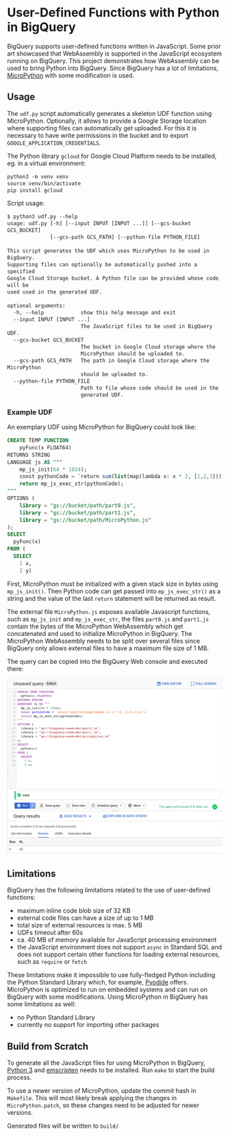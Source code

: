 # User-Defined Functions with Python in BigQuery

BigQuery supports user-defined functions written in JavaScript. Some prior art showcased that WebAssembly is supported in the JavaScript ecosystem running on BigQuery. This project demonstrates how WebAssembly can be used to bring Python into BigQuery. Since BigQuery has a lot of limitations, [MicroPython](https://github.com/micropython/micropython) with some modification is used.

## Usage

The `udf.py` script automatically generates a skeleton UDF function using MicroPython. Optionally, it allows to provide a Google Storage location where supporting files can automatically get uploaded. For this it is necessary to have write permissions in the bucket and to export `GOOGLE_APPLICATION_CREDENTIALS`.

The Python library `gcloud` for Google Cloud Platform needs to be installed, eg. in a virtual environment:

```
python3 -m venv venv
source venv/bin/activate
pip install gcloud
``` 

Script usage:

```
$ python3 udf.py --help                                                                                                                                                                                                 
usage: udf.py [-h] [--input INPUT [INPUT ...]] [--gcs-bucket GCS_BUCKET]
              [--gcs-path GCS_PATH] [--python-file PYTHON_FILE]

This script generates the UDF which uses MicroPython to be used in BigQuery.
Supporting files can optionally be automatically pushed into a specified
Google Cloud Storage bucket. A Python file can be provided whose code will be
used used in the generated UDF.

optional arguments:
  -h, --help            show this help message and exit
  --input INPUT [INPUT ...]
                        The JavaScript files to be used in BigQuery UDF.
  --gcs-bucket GCS_BUCKET
                        The bucket in Google Cloud storage where the
                        MicroPython should be uploaded to.
  --gcs-path GCS_PATH   The path in Google Cloud storage where the MicroPython
                        should be uploaded to.
  --python-file PYTHON_FILE
                        Path to file whose code should be used in the
                        generated UDF.
```

### Example UDF

An exemplary UDF using MicroPython for BigQuery could look like:

```sql
CREATE TEMP FUNCTION
    pyFunc(x FLOAT64)
RETURNS STRING
LANGUAGE js AS """
    mp_js_init(64 * 1024);
    const pythonCode = `return sum(list(map(lambda x: x * 2, [1,2,3])))`;
    return mp_js_exec_str(pythonCode);
"""
OPTIONS (
    library = "gs://bucket/path/part0.js",
    library = "gs://bucket/path/part1.js",
    library = "gs://bucket/path/MicroPython.js"
);
SELECT
  pyFunc(x)
FROM (
  SELECT
    1 x,
    2 y)
```

First, MicroPython must be initialized with a given stack size in bytes using `mp_js_init()`. Then Python code can get passed into `mp_js_exec_str()` as a string and the value of the last `return` statement will be returned as result.

The external file `MicroPython.js` exposes available Javascript functions, such as `mp_js_init` and `mp_js_exec_str`, the files `part0.js` and `part1.js` contain the bytes of the MicroPython WebAssembly which get concatenated and used to initialize MicroPython in BigQuery. The MicroPython WebAssembly needs to be split over several files since BigQuery only allows external files to have a maximum file size of 1 MB.

The query can be copied into the BigQuery Web console and executed there:

![BigQuery web console](screenshot.png)


## Limitations

BigQuery has the following limitations related to the use of user-defined functions:
* maximum inline code blob size of 32 KB
* external code files can have a size of up to 1 MB
* total size of external resources is max. 5 MB
* UDFs timeout after 60s
* ca. 40 MB of memory available for JavaScript processing environment
* the JavaScript environment does not support `async` in Standard SQL and does not support certain other functions for loading external resources, such as `require` or `fetch`

These limitations make it impossible to use fully-fledged Python including the Python Standard Library which, for example, [Pyodide](https://github.com/iodide-project/pyodide) offers. MicroPython is optimized to run on embedded systems and can run on BigQuery with some modifications. Using MicroPython in BigQuery has some limitations as well:
* no Python Standard Library
* currently no support for importing other packages


## Build from Scratch 

To generate all the JavaScript files for using MicroPython in BigQuery, [Python 3](https://www.python.org/downloads/) and [emscripten](https://emscripten.org/docs/getting_started/downloads.html) needs to be installed. Run `make` to start the build process.

To use a newer version of MicroPython, update the commit hash in `Makefile`. This will most likely break applying the changes in `MicroPython.patch`, so these changes need to be adjusted for newer versions.

Generated files will be written to `build/`
